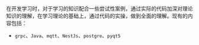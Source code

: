 在开发学习时，对于学习的知识配合一些尝试性案例，通过实际的代码加深对理论知识的理解，在学习理论的基础上，通过代码的实操，做到全面的理解。现有的内容包括：

- `grpc`、`Java`、`mqtt`、`NestJs`、`postgre`、`pyqt5`

